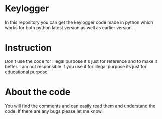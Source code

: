 # Keylogger
In this repository you can get the keylogger code made in python which works for both python latest version as well as earlier version.
# Instruction
Don't use the code for illegal purpose it's just for reference and to make it better.
I am not responsible if you use it for illegal purpose its just for educational purpose
# About the code
You will find the comments and can easily read them and understand the code.
If there are any bugs please let me know.

